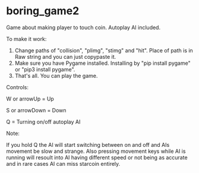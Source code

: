 # boring_game2

Game about making player to touch coin. Autoplay AI included.

To make it work:

1. Change paths of "collision", "plimg", "stimg" and "hit". Place of path is in Raw string and you can just copypaste it.
2. Make sure you have Pygame installed. Installing by "pip install pygame" or "pip3 install pygame".
3. That's all. You can play the game.


Controls:

W or arrowUp = Up

S or arrowDown = Down

Q = Turning on/off autoplay AI

Note:

If you hold Q the AI will start switching between on and off and AIs movement be slow and strange. Also pressing movement keys while AI is running will resoult into AI having different speed or not being as accurate and in rare cases AI can miss starcoin entirely.
